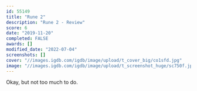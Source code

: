 ```yaml
---
id: 55149
title: "Rune 2"
description: "Rune 2 - Review"
score: 6
date: "2019-11-20"
completed: FALSE
awards: []
modified_date: "2022-07-04"
screenshots: []
cover: "//images.igdb.com/igdb/image/upload/t_cover_big/co1sfd.jpg"
image: "//images.igdb.com/igdb/image/upload/t_screenshot_huge/sc750f.jpg"
---
```

Okay, but not too much to do.
